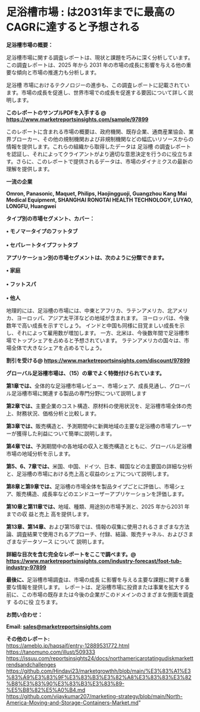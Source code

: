 # 足浴槽市場 : は2031年までに最高のCAGRに達すると予想される

<strong><b>足浴槽市場の概要：</b></strong>

足浴槽市場に関する調査レポートは、現状と課題を巧みに深く分析しています。この調査レポートは、2025 年から 2031 年の市場の成長に影響を与える他の重要な傾向と市場の推進力も分析します。

足浴槽 市場におけるテクノロジーの進歩も、この調査レポートに記載されています。市場の成長を促進し、世界市場での成長を促進する要因について詳しく説明します。

<strong>このレポートのサンプルPDFを入手する @ <a href=https://www.marketreportsinsights.com/sample/97899>https://www.marketreportsinsights.com/sample/97899</a></strong>

このレポートに含まれる市場の概要は、政府機関、既存企業、通商産業協会、業界ブローカー、その他の規制機関および非規制機関などの幅広いリソースからの情報を提供します。これらの組織から取得したデータは 足浴槽 の調査レポートを認証し、それによってクライアントがより適切な意思決定を行うのに役立ちます。さらに、このレポートで提供されるデータは、市場のダイナミクスの最新の理解を提供します。

<strong>一流の企業</strong>

<strong><b>Omron, Panasonic, Maquet, Philips, Haojingguoji, Guangzhou Kang Mai Medical Equipment, SHANGHAI RONGTAI HEALTH TECHNOLOGY, LUYAO, LONGFU, Huangwei</b></strong>

<strong><b>タイプ別の市場セグメント、カバー：</b></strong>

<strong>• モノマータイプのフットタブ<br><br>• セパレートタイプフットタブ</strong>

<strong><b>アプリケーション別の市場セグメントは、次のように分類できます。</b></strong>

<strong>• 家庭<br><br>• フットスパ<br><br>• 他人</strong>

 地理的には、足浴槽の市場には、中東とアフリカ、ラテンアメリカ、北アメリカ、ヨーロッパ、アジア太平洋などの地域が含まれます。 ヨーロッパは、今後数年で高い成長を示すでしょう。 インドと中国も同様に目覚ましい成長を示し、それによって雇用数が増加します。 一方、北米は、今後数年間で足浴槽市場でトップシェアを占めると予想されています。 ラテンアメリカの国々は、市場全体で大きなシェアを占めるでしょう。

<strong>割引を受ける@ <a href=https://www.marketreportsinsights.com/discount/97899>https://www.marketreportsinsights.com/discount/97899</a></strong>

<strong><b>グローバル足浴槽市場は、（15）の章でよく特徴付けられています。</b></strong>

<strong><b>第</b></strong><strong><b>1章では、</b></strong>全体的な足浴槽市場レビュー、市場シェア、成長見通し、グローバル足浴槽市場に関連する製品の専門分野について説明します

<strong><b>第2章では、</b></strong>主要企業のコスト構造、原材料の使用状況を、足浴槽市場全体の売上、財務状況、価格分析と比較します。

<strong><b>第3章では、</b></strong>販売構造と、予測期間中に新興地域の主要な足浴槽の市場プレーヤーが獲得した利益について簡単に説明します。

<strong><b>第4章では、</b></strong>予測期間中の各地域の収入と販売構造とともに、グローバル足浴槽市場の地域分析を示します。

<strong><b>第5、6、7章では、</b></strong>米国、中国、ドイツ、日本、韓国などの主要国の詳細な分析と、足浴槽の市場における売上高と収益のシェアについて説明します。

<strong><b>第8章と第9章では、</b></strong>足浴槽の市場全体を製品タイプごとに評価し、市場シェア、販売構造、成長率などのエンドユーザーアプリケーションを評価します。

<strong><b>第10章と第11章では、</b></strong>地域、種類、用途別の市場予測と、2025 年から2031 年までの収 益と売上 高を提供します。

<strong><b>第13章、第14章、</b></strong>および第15章では、情報の収集に使用されるさまざまな方法論、調査結果で使用されるアプローチ、付録、結論、販売チャネル、およびさまざまなデータソース について 説明します。

<strong>詳細な目次を含む完全なレポートをここで調べます。@ <a href=https://www.marketreportsinsights.com/industry-forecast/foot-tub-industry-97899>https://www.marketreportsinsights.com/industry-forecast/foot-tub-industry-97899</a></strong>

<strong><b>最後に、</b></strong>足浴槽市場調査は、市場の成長 に影響を</a>与える主要な課題に関する重要な情報を提供します。 レポートは、足浴槽市場に投資または事業を拡大する前に、この市場の既存または今後の企業がこのドメインのさまざまな側面を調査す るのに役 立ちます。

<strong><b>お問い合わせ：</b></strong>

<strong>Email: </strong><a href=mailto:sales@marketreportsinsights.com><strong>sales@marketreportsinsights.com</strong></a>

<strong>その他のレポート:</strong>
<br>
<a href=https://ameblo.jp/haqsaif/entry-12889531772.html>https://ameblo.jp/haqsaif/entry-12889531772.html</a>
<br>
<a href=https://tanomuno.com/illust/509333>https://tanomuno.com/illust/509333</a>
<br>
<a href=https://issuu.com/reportsinsights24/docs/northamericarotatingudiskmarkettrendsandchallenges>https://issuu.com/reportsinsights24/docs/northamericarotatingudiskmarkettrendsandchallenges</a>
<br>
<a href=https://github.com/Hindavi23/marketgrowthh/blob/main/%E3%83%A1%E3%83%A9%E3%83%9F%E3%83%B3%E3%82%A8%E3%83%83%E3%82%B8%E3%83%90%E3%83%B3%E3%83%89-%E5%B8%82%E5%A0%B4.md>https://github.com/Hindavi23/marketgrowthh/blob/main/%E3%83%A1%E3%83%A9%E3%83%9F%E3%83%B3%E3%82%A8%E3%83%83%E3%82%B8%E3%83%90%E3%83%B3%E3%83%89-%E5%B8%82%E5%A0%B4.md</a>
<br>
<a href=https://github.com/vijaykumar207/marketing-strategy/blob/main/North-America-Moving-and-Storage-Containers-Market.md>https://github.com/vijaykumar207/marketing-strategy/blob/main/North-America-Moving-and-Storage-Containers-Market.md</a>"
